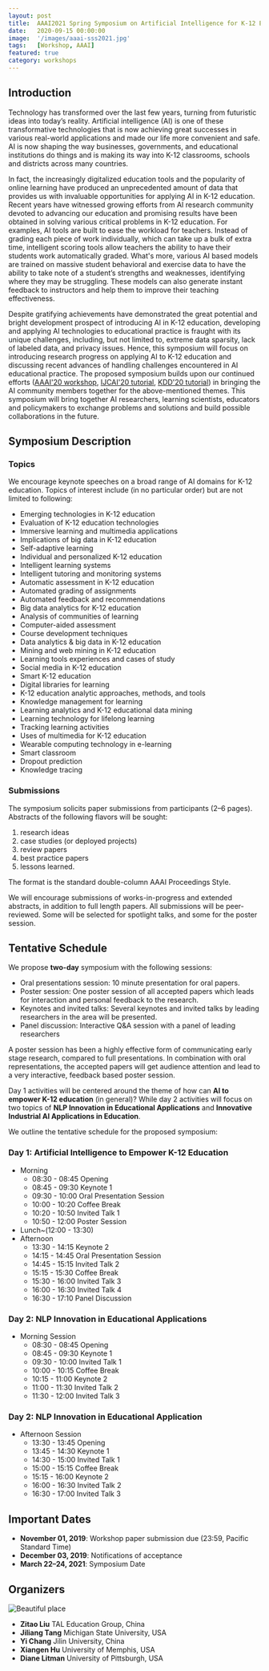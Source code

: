 ```yaml
---
layout: post
title:  AAAI2021 Spring Symposium on Artificial Intelligence for K-12 Education
date:   2020-09-15 00:00:00
image:  '/images/aaai-sss2021.jpg'
tags:   [Workshop, AAAI]
featured: true
category: workshops
---
```


## Introduction

Technology has transformed over the last few years, turning from futuristic ideas into today’s reality. Artificial intelligence (AI) is one of these transformative technologies that is now achieving great successes in various real-world applications and made our life more convenient and safe. AI is now shaping the way businesses, governments, and educational institutions do things and is making its way into K-12 classrooms, schools and districts across many countries.

In fact, the increasingly digitalized education tools and the popularity of online learning have produced an unprecedented amount of data that provides us with invaluable opportunities for applying AI in K-12 education. Recent years have witnessed growing efforts from AI research community devoted to advancing our education and promising results have been obtained in solving various critical problems in K-12 education. For examples, AI tools are built to ease the workload for teachers. Instead of grading each piece of work individually, which can take up a bulk of extra time, intelligent scoring tools allow teachers the ability to have their students work automatically graded. What's more, various AI based models are trained on massive student behavioral and exercise data to have the ability to take note of a student’s strengths and weaknesses, identifying where they may be struggling. These models can also generate instant feedback to instructors and help them to improve their teaching effectiveness. 

Despite gratifying achievements have demonstrated the great potential and bright development prospect of introducing AI in K-12 education, developing and applying AI technologies to educational practice is fraught with its unique challenges, including, but not limited to, extreme data sparsity, lack of labeled data, and privacy issues. Hence, this symposium will focus on introducing research progress on applying AI to K-12 education and discussing recent advances of handling challenges encountered in AI educational practice. The proposed symposium builds upon our continued efforts ([AAAI'20 workshop](http://ai4ed.cc/workshops/aaai2020), [IJCAI'20 tutorial](http://ai4ed.cc/tutorials/ijcai2020), [KDD'20 tutorial](http://ai4ed.cc/tutorials/kdd2020)) in bringing the AI community members together for the above-mentioned themes. This symposium will bring together AI researchers, learning scientists, educators and policymakers to exchange problems and solutions and build possible collaborations in the future.


## Symposium Description

### Topics

We encourage keynote speeches on a broad range of AI domains for K-12 education. Topics of interest include  (in no particular order) but are not limited to following:

* Emerging technologies in K-12 education
* Evaluation of K-12 education technologies
* Immersive learning and multimedia applications
* Implications of big data in K-12 education
* Self-adaptive learning
* Individual and personalized K-12 education
* Intelligent learning systems
* Intelligent tutoring and monitoring systems
* Automatic assessment in K-12 education
* Automated grading of assignments
* Automated feedback and recommendations
* Big data analytics for K-12 education
* Analysis of communities of learning
* Computer-aided assessment
* Course development techniques
* Data analytics \& big data in K-12 education
* Mining and web mining in K-12 education
* Learning tools experiences and cases of study
* Social media in K-12 education
* Smart K-12 education
* Digital libraries for learning
* K-12 education analytic approaches, methods, and tools
* Knowledge management for learning
* Learning analytics and K-12 educational data mining
* Learning technology for lifelong learning
* Tracking learning activities
* Uses of multimedia for K-12 education
* Wearable computing technology in e-learning
* Smart classroom
* Dropout prediction
* Knowledge tracing

### Submissions

The symposium solicits paper submissions from participants (2–6 pages). Abstracts of the following flavors will be sought: 

1. research ideas
2. case studies (or deployed projects)
3. review papers
4. best practice papers
5. lessons learned. 

The format is the standard double-column AAAI Proceedings Style. 

We will encourage submissions of works-in-progress and extended abstracts, in addition to full length papers. All submissions will be peer-reviewed. Some will be selected for spotlight talks, and some for the poster session. 

## Tentative Schedule

We propose **two-day** symposium with the following sessions:

* Oral presentations session: 10 minute presentation for oral papers.
* Poster session: One poster session of all accepted papers which leads for interaction and personal feedback to the research.
* Keynotes and invited talks: Several keynotes and invited talks by leading researchers in the area will be presented.
* Panel discussion: Interactive Q\&A session with a panel of leading researchers

A poster session has been a highly effective form of communicating early stage research, compared to full presentations. In combination with oral representations, the accepted papers will get audience attention and lead to a very interactive, feedback based poster session.

Day 1 activities will be centered around the theme of how can **AI to empower K-12 education** (in general)? While day 2 activities will focus on two topics of **NLP Innovation in Educational Applications** and **Innovative Industrial AI Applications in Education**.


We outline the tentative schedule for the proposed symposium:

### Day 1: Artificial Intelligence to Empower K-12 Education

* Morning
  * 08:30 - 08:45 Opening
  * 08:45 - 09:30 Keynote 1 
  * 09:30 - 10:00 Oral Presentation Session
  * 10:00 - 10:20 Coffee Break
  * 10:20 - 10:50 Invited Talk 1
  * 10:50 - 12:00 Poster Session
* Lunch~(12:00 - 13:30)
* Afternoon
  * 13:30 - 14:15 Keynote 2 
  * 14:15 - 14:45 Oral Presentation Session
  * 14:45 - 15:15 Invited Talk 2
  * 15:15 - 15:30 Coffee Break
  * 15:30 - 16:00 Invited Talk 3
  * 16:00 - 16:30 Invited Talk 4
  * 16:30 - 17:10 Panel Discussion 

### Day 2: NLP Innovation in Educational Applications

* Morning Session
  * 08:30 - 08:45 Opening
  * 08:45 - 09:30 Keynote 1 
  * 09:30 - 10:00 Invited Talk 1
  * 10:00 - 10:15 Coffee Break
  * 10:15 - 11:00 Keynote 2
  * 11:00 - 11:30 Invited Talk 2
  * 11:30 - 12:00 Invited Talk 3

### Day 2: NLP Innovation in Educational Application

* Afternoon Session
  * 13:30 - 13:45 Opening
  * 13:45 - 14:30 Keynote 1 
  * 14:30 - 15:00 Invited Talk 1
  * 15:00 - 15:15 Coffee Break
  * 15:15 - 16:00 Keynote 2
  * 16:00 - 16:30 Invited Talk 2
  * 16:30 - 17:00 Invited Talk 3

## Important Dates

* **November 01, 2019**: Workshop paper submission due (23:59, Pacific Standard Time)
* **December 03, 2019**: Notifications of acceptance
* **March 22–24, 2021**: Symposium Date


## Organizers

![Beautiful place]({{site.baseurl}}/images/aaai-sss2021workshop_organizers.jpg)

* **Zitao Liu** TAL Education Group, China
* **Jiliang Tang** Michigan State University, USA
* **Yi Chang** Jilin University, China
* **Xiangen Hu** University of Memphis, USA
* **Diane Litman** University of Pittsburgh, USA




